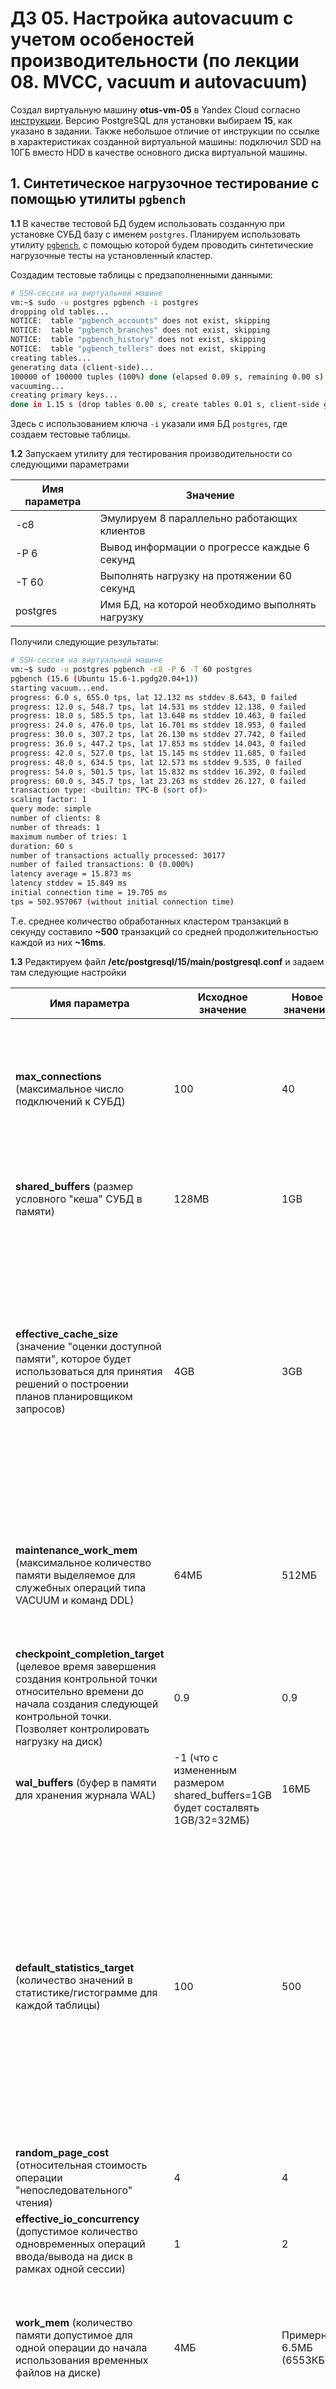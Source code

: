 # ДЗ 05. Настройка autovacuum с учетом особеностей производительности (по лекции 08. MVCC, vacuum и autovacuum)

Создал виртуальную машину **otus-vm-05** в Yandex Cloud согласно [инструкции](../00.Common/01.YC_start.md). Версию PostgreSQL для установки выбираем **15**, как указано в задании. Также небольшое отличие от инструкции по ссылке в характеристиках созданной виртуальной машины: подключил SDD на 10ГБ вместо HDD в качестве основного диска виртуальной машины.

## 1. Синтетическое нагрузочное тестирование с помощью утилиты `pgbench`

**1.1** В качестве тестовой БД будем использовать созданную при установке СУБД базу с именем `postgres`. Планируем использовать утилиту [`pgbench`](https://www.postgresql.org/docs/15/pgbench.html), с помощью которой будем проводить синтетические нагрузочные тесты на установленный кластер.

Создадим тестовые таблицы с предзаполненными данными:

```bash
# SSH-сессия на виртуальной машине
vm:~$ sudo -u postgres pgbench -i postgres
dropping old tables...
NOTICE:  table "pgbench_accounts" does not exist, skipping
NOTICE:  table "pgbench_branches" does not exist, skipping
NOTICE:  table "pgbench_history" does not exist, skipping
NOTICE:  table "pgbench_tellers" does not exist, skipping
creating tables...
generating data (client-side)...
100000 of 100000 tuples (100%) done (elapsed 0.09 s, remaining 0.00 s)
vacuuming...
creating primary keys...
done in 1.15 s (drop tables 0.00 s, create tables 0.01 s, client-side generate 0.12 s, vacuum 0.04 s, primary keys 0.99 s).
```

Здесь с использованием ключа `-i` указали имя БД `postgres`, где создаем тестовые таблицы.

**1.2** Запускаем утилиту для тестирования производительности со следующими параметрами

| Имя параметра | Значение |
|---------------|----------|
|-с8| Эмулируем 8 параллельно работающих клиентов |
|-P 6| Вывод информации о прогрессе каждые 6 секунд|
|-T 60| Выполнять нагрузку на протяжении 60 секунд|
|postgres| Имя БД, на которой необходимо выполнять нагрузку|

Получили следующие результаты:

```bash
# SSH-сессия на виртуальной машине
vm:~$ sudo -u postgres pgbench -c8 -P 6 -T 60 postgres
pgbench (15.6 (Ubuntu 15.6-1.pgdg20.04+1))
starting vacuum...end.
progress: 6.0 s, 655.0 tps, lat 12.132 ms stddev 8.643, 0 failed
progress: 12.0 s, 548.7 tps, lat 14.531 ms stddev 12.138, 0 failed
progress: 18.0 s, 585.5 tps, lat 13.648 ms stddev 10.463, 0 failed
progress: 24.0 s, 476.0 tps, lat 16.701 ms stddev 18.953, 0 failed
progress: 30.0 s, 307.2 tps, lat 26.130 ms stddev 27.742, 0 failed
progress: 36.0 s, 447.2 tps, lat 17.853 ms stddev 14.043, 0 failed
progress: 42.0 s, 527.0 tps, lat 15.145 ms stddev 11.685, 0 failed
progress: 48.0 s, 634.5 tps, lat 12.573 ms stddev 9.535, 0 failed
progress: 54.0 s, 501.5 tps, lat 15.832 ms stddev 16.392, 0 failed
progress: 60.0 s, 345.7 tps, lat 23.263 ms stddev 26.127, 0 failed
transaction type: <builtin: TPC-B (sort of)>
scaling factor: 1
query mode: simple
number of clients: 8
number of threads: 1
maximum number of tries: 1
duration: 60 s
number of transactions actually processed: 30177
number of failed transactions: 0 (0.000%)
latency average = 15.873 ms
latency stddev = 15.849 ms
initial connection time = 19.705 ms
tps = 502.957067 (without initial connection time)
```

Т.е. среднее количество обработанных кластером транзакций в секунду составило **~500** транзакций со средней продолжительностью каждой из них **~16ms**.

**1.3** Редактируем файл **/etc/postgresql/15/main/postgresql.conf** и задаем там следующие настройки

|Имя параметра|Исходное значение|Новое значение|Комментарий|
|-|-|-|-|
|**max_connections** (максимальное число подключений к СУБД)|100|40|Учитывая, что мы планируем в нашем тесте эмулировать не более 8 подключений, то данная настройка не должна повлиять на производительность кластера в рамках наших испытаний|
|**shared_buffers** (размер условного "кеша" СУБД в памяти)|128MB|1GB|Как и предлагается в [документации](https://www.postgresql.org/docs/15/runtime-config-resource.html#GUC-SHARED-BUFFERS) выставляем значение в 25% от доступной памяти сервера |
|**effective_cache_size** (значение "оценки доступной памяти", которое будет использоваться для принятия решений о построении планов планировщиком запросов)|4GB|3GB|Насколько я понимаю, логика здесь выставить значение *<память сервера> - <размер shared_buffers>*, чтобы планировщик предполагал, что для выполнения запросов у него есть 3GB памяти и не приходилось уходить в swap при выполнении запросов. Однако не уверен, что в масштабах нашего синтетического теста это даст какой-либо эффект|
|**maintenance_work_mem** (максимальное количество памяти выделяемое для служебных операций типа VACUUM и команд DDL)|64МБ|512МБ|В нашем тесте будет активно использоваться автовакуум, потому, думаю, увеличение данного параметра позволит кластеру более полно использовать доступные ресурсы сервера|
|**checkpoint_completion_target** (целевое время завершения создания контрольной точки относительно времени до начала создания следующей контрольной точки. Позволяет контролировать нагрузку на диск)|0.9|0.9||
|**wal_buffers** (буфер в памяти для хранения журнала WAL)|-1 (что с измененным размером shared_buffers=1GB будет состалвять 1GB/32=32МБ)|16МБ|Сложно сказать почему в нашей ситуации оставить значение по умолчанию не будет верным решением|
|**default_statistics_target** (количество значений в статистике/гистограмме для каждой таблицы)|100|500|Повышение значения по умолчанию в 5 раз, согласно [документации](https://www.postgresql.org/docs/current/runtime-config-query.html#GUC-DEFAULT-STATISTICS-TARGET) может несколько замедлить команду `ANALYZE` но должно позволить хранить в статистике большее количество записей с меньшим шагом, что может позволить планировщику запросов строить более точный план на основе этой информации. Не уверен, что на объемах в 100 000 строк в нашем синтетическом тесте эти изменения как-то проявят себя|
|**random_page_cost** (относительная стоимость операции "непоследовательного" чтения)|4|4||
|**effective_io_concurrency** (допустимое количество одновременных операций ввода/вывода на диск в рамках одной сессии)|1|2||
|**work_mem** (количество памяти допустимое для одной операции до начала использования временных файлов на диске)|4МБ|Примерно 6.5МБ (6553КБ)|В полтора раза увеличили параметр, что, учитывая параллельную работу не более 8 процессов в рамках нашего синтетического теста, может быть полезным|
|**min_wal_size** (минимальный размер WAL файла)|80МБ|4ГБ|Имеет смысл, чтобы заранее зарезервировать место на диске и снизить необходимость часто переключаться на поиск и выделение дополнительного места на диске под нагрузкой|
|**max_wal_size** (максимальный размер WAL файла)|1ГБ|16ГБ|Выглядит, что несколько рискованное изменение учитывая конфигурацию сервера с 10ГБ дискового пространства. Т.е. потенциально может произойти ситуация, когда место на нашем сервере закончится|

> [!NOTE]
> Я выполнял изменения напрямую в файле конфигурации **postgresql.conf**, однако возможно было также вынести только необходимые параметры в отдельный файл и воспользовальзоваться параметром `include_dir = <путь до папки с файлами конфигурации>` (см. https://www.postgresql.org/docs/15/config-setting.html), чтобы не редактировать каджый раз большой файл со всеми настройками.

**1.4** Повторно запускаем утилиту с теми же параметрами, что и на шаге **1.2**

```bash
# SSH-сессия на виртуальной машине
vm:~$ sudo -u postgres pgbench -c8 -P 6 -T 60 postgres
pgbench (15.6 (Ubuntu 15.6-1.pgdg20.04+1))
starting vacuum...end.
progress: 6.0 s, 490.3 tps, lat 16.146 ms stddev 16.918, 0 failed
progress: 12.0 s, 417.2 tps, lat 19.219 ms stddev 18.779, 0 failed
progress: 18.0 s, 646.3 tps, lat 12.360 ms stddev 8.716, 0 failed
progress: 24.0 s, 538.0 tps, lat 14.823 ms stddev 11.551, 0 failed
progress: 30.0 s, 586.5 tps, lat 13.618 ms stddev 10.134, 0 failed
progress: 36.0 s, 500.8 tps, lat 15.807 ms stddev 16.992, 0 failed
progress: 42.0 s, 401.0 tps, lat 20.083 ms stddev 23.862, 0 failed
progress: 48.0 s, 543.2 tps, lat 14.679 ms stddev 11.303, 0 failed
progress: 54.0 s, 424.5 tps, lat 18.797 ms stddev 15.087, 0 failed
progress: 60.0 s, 639.8 tps, lat 12.511 ms stddev 9.266, 0 failed
transaction type: <builtin: TPC-B (sort of)>
scaling factor: 1
query mode: simple
number of clients: 8
number of threads: 1
maximum number of tries: 1
duration: 60 s
number of transactions actually processed: 31134
number of failed transactions: 0 (0.000%)
latency average = 15.386 ms
latency stddev = 14.536 ms
initial connection time = 19.270 ms
tps = 518.844648 (without initial connection time)
```

Выдало значение в **518** транзакций в секунду (словно бы в рамках погрешности, честно говоря, но на 20 транзакций больше). Повторные попытки выполнения без изменения настроек подтвердили, что это действительно была погрешность и средняя пропускная способность не изменилась и составляет 500 транзакций в секунду.
Более того попробовал использовать параметры с сайла [pgconfig.org](https://www.pgconfig.org/#/?max_connections=100&pg_version=15&environment_name=WEB&total_ram=4&cpus=2&drive_type=SSD&arch=x86-64&os_type=linux) с учетом характеристик созданного нами сервера, и так же не получил никаких изменений :confused:

## 2. Эксперименты с `autovacuum`

**2.1** Создаем таблицу для тестирования с одним текстовым полем. Поле заполним одним миллионом строк со строковым представлением случайного uuid в качестве значения. Для создания случайного uuid будем использовать функцию `gen_random_uuid()`

```sql
-- Утилита psql (пользователь postgres)
postgres=# create table t1 (c1 varchar(100));
CREATE TABLE
postgres=# insert into t1 (c1)
postgres-# select replace(gen_random_uuid()::text, '-', '')
postgres-# from generate_series(1, 1000000);
INSERT 0 1000000
```

**2.2** Проверим размер файла для созданной таблицы. Для этого получим информацию о **oid** базы данных и имени файла таблицы

```sql
-- Утилита psql (пользователь postgres)
postgres=# select oid, datname from pg_database;
 oid |  datname
-----+-----------
   5 | postgres
   1 | template1
   4 | template0
(3 rows)

postgres=# postgres=# select relname, relfilenode, reltoastrelid from pg_class where relname = 't1';
 relname | relfilenode | reltoastrelid
---------+-------------+---------------
 t1      |       16669 |             0
(1 row)
```

Исходя из полученных значений проверяем размер файла по пути `/var/lib/postgresql/15/main/base/5/16669`

```bash
# SSH-сессия на виртуальной машине
vm:~$ sudo ls -l --block-size=M /var/lib/postgresql/15/main/base/5/16669
-rw------- 1 postgres postgres 66M Apr  3 06:24 /var/lib/postgresql/15/main/base/5/16669
```

Отмечаем, что размер файла таблицы составил **66МБ**.

**2.3** Пробуем в цикле обновить строки таблицы 5 раз добавляя каждый раз по одному символу в конец строки

```sql
-- Утилита psql (пользователь postgres)
postgres=# do $$
postgres$# begin
postgres$#     for i in 1..5 loop
postgres$#         update t1 set c1 = c1 || i::text;
postgres$#         raise notice 'iteration number: %', i;
postgres$#     end loop;
postgres$# end $$;
NOTICE:  iteration number: 1
NOTICE:  iteration number: 2
NOTICE:  iteration number: 3
NOTICE:  iteration number: 4
NOTICE:  iteration number: 5
DO
```

Проверим количество мертвых строк в таблице и когда последний раз приходил автовакуум

```sql
-- Утилита psql (пользователь postgres)
postgres=# select now();
             now
------------------------------
 2024-04-03 06:36:27.375890+00
(1 row)

postgres=# SELECT relname, n_live_tup, n_dead_tup, trunc(100*n_dead_tup/(n_live_tup+1))::float "dead to live ratio in %", last_autovacuum FROM pg_stat_user_TABLEs WHERE relname = 't1'; 
 relname | n_live_tup | n_dead_tup | dead to live ratio in % |        last_autovacuum
---------+------------+------------+-------------------------+-------------------------------
 t1      |    1000000 |    5000000 |                     499 | 2024-04-03 06:16:35.223732+00
(1 row)
```

Видим, что автовакуум ещё не прошёл и у нас в таблице 5 миллионов "мертвых строк", так как на каждое обновление строки у нас создается её новая копия, а старая строка помечается как "мервая"/удаленная. Потому имеем в таблице по 5 удаленных строк на одну "живую".

Спустя несколько секунд пробуем ещё раз проверить состояние таблицы

```sql
-- Утилита psql (пользователь postgres)
postgres=# SELECT relname, n_live_tup, n_dead_tup, trunc(100*n_dead_tup/(n_live_tup+1))::float "dead to live ratio in %", last_autovacuum FROM pg_stat_user_TABLEs WHERE relname = 't1';
 relname | n_live_tup | n_dead_tup | dead to live ratio in % |        last_autovacuum
---------+------------+------------+-------------------------+-------------------------------
 t1      |    1000000 |          0 |                       0 | 2024-04-03 06:36:39.272968+00
(1 row)
```

Видим, что автовакуум прошёл и мертвых строк не осталось. Проверим размер файла

```bash
# SSH-сессия на виртуальной машине
vm:~$ sudo ls -l --block-size=M /var/lib/postgresql/15/main/base/5/16669
-rw------- 1 postgres postgres 391M Apr  3 06:39 /var/lib/postgresql/15/main/base/5/16669
```

Видим, что он составил **391МБ**. То есть примерно в 6 раз больше исходных 66МБ, что сходится с информацией о том, что до запуска автовакуума в таблице было 5 миллионов "мертвых" строк и 1 миллион активных. Так как автовакуум не возвращает место в систему, а просто чистит значения в файле для повторного использования в рамках таблицы, то значение файла не вернулось к исходному.

**2.4** Пробуем в цикле обновить строки таблицы ещё по 5 раз добавляя каждый раз по одному дополнительному символу в конец строки

```sql
-- Утилита psql (пользователь postgres)
postgres=# do $$
postgres$# begin
postgres$#     for i in 6..10 loop
postgres$#         update t1 set c1 = c1 || i::text;
postgres$#         raise notice 'iteration number: % (%)', i, now();
postgres$#     end loop;
postgres$# end $$;
NOTICE:  iteration number: 6 (2024-04-03 06:45:20.563539+00)
NOTICE:  iteration number: 7 (2024-04-03 06:45:20.563539+00)
NOTICE:  iteration number: 8 (2024-04-03 06:45:20.563539+00)
NOTICE:  iteration number: 9 (2024-04-03 06:45:20.563539+00)
NOTICE:  iteration number: 10 (2024-04-03 06:45:20.563539+00)
DO
```

Снова проверяем состав таблицы

```sql
-- Утилита psql (пользователь postgres)
postgres=# SELECT relname, n_live_tup, n_dead_tup, trunc(100*n_dead_tup/(n_live_tup+1))::float "dead to live ratio in %", last_autovacuum FROM pg_stat_user_TABLEs WHERE relname = 't1';
 relname | n_live_tup | n_dead_tup | dead to live ratio in % |        last_autovacuum
---------+------------+------------+-------------------------+-------------------------------
 t1      |    1000000 |    5000000 |                     499 | 2024-04-03 06:36:39.272968+00
(1 row)
```

Видим, что успели до автовакуума и снова у нас 5 удаленных строк на одну активную.

Спустя несколько секунд пробуем ещё раз проверить состояние таблицы и видим, что после автовакуума все удаленные строки почистились

```sql
-- Утилита psql (пользователь postgres)
postgres=# SELECT relname, n_live_tup, n_dead_tup, trunc(100*n_dead_tup/(n_live_tup+1))::float "dead to live ratio in %", last_autovacuum FROM pg_stat_user_TABLEs WHERE relname = 't1';
 relname | n_live_tup | n_dead_tup | dead to live ratio in % |        last_autovacuum
---------+------------+------------+-------------------------+-------------------------------
 t1      |    1000000 |          0 |                       0 | 2024-04-03 06:47:37.838423+00
(1 row)
```

Проверим размер файла с таблицей

```bash
# SSH-сессия на виртуальной машине
vm:~$ sudo ls -l --block-size=M /var/lib/postgresql/15/main/base/5/16669
-rw------- 1 postgres postgres 415M Apr  3 06:46 /var/lib/postgresql/15/main/base/5/16669
```

Видим, что размер таблицы составил **415МБ**, т.е. увеличился незначительно относительно прошлого изменения. Рост произошёл за счет добавленных символов в конец строки. Кардинально же количество места выделенного под строки в таблице не изменилось, так как при повторном обновлении для создания новых строк использовалось уже выделенное в файле место, которое было почищено автовакуумом на предыдущем шаге **2.3**.

**2.5** Попробуем отключить автовакуум на нашей тестовой таблице

```sql
-- Утилита psql (пользователь postgres)
postgres=# alter table t1 set (autovacuum_enabled = false);
ALTER TABLE
```

**2.6** Обновим последовательно все строки таблицы 10 добавляя в конец строки новый символ

```sql
-- Утилита psql (пользователь postgres)
postgres=# do $$
postgres$# begin
postgres$#     for i in 1..10 loop
postgres$#         update t1 set c1 = c1 || 'a';
postgres$#         raise notice 'iteration number: % (%)', i, now();
postgres$#     end loop;
postgres$# end $$;
NOTICE:  iteration number: 1 (2024-04-03 06:55:06.522445+00)
NOTICE:  iteration number: 2 (2024-04-03 06:55:06.522445+00)
NOTICE:  iteration number: 3 (2024-04-03 06:55:06.522445+00)
NOTICE:  iteration number: 4 (2024-04-03 06:55:06.522445+00)
NOTICE:  iteration number: 5 (2024-04-03 06:55:06.522445+00)
NOTICE:  iteration number: 6 (2024-04-03 06:55:06.522445+00)
NOTICE:  iteration number: 7 (2024-04-03 06:55:06.522445+00)
NOTICE:  iteration number: 8 (2024-04-03 06:55:06.522445+00)
NOTICE:  iteration number: 9 (2024-04-03 06:55:06.522445+00)
NOTICE:  iteration number: 10 (2024-04-03 06:55:06.522445+00)
DO
```

Проверим состав строк таблицы

```sql
-- Утилита psql (пользователь postgres)
postgres=# SELECT relname, n_live_tup, n_dead_tup, trunc(100*n_dead_tup/(n_live_tup+1))::float "dead to live ratio in %", last_autovacuum FROM pg_stat_user_TABLEs WHERE relname = 't1';
 relname | n_live_tup | n_dead_tup | dead to live ratio in % |        last_autovacuum
---------+------------+------------+-------------------------+-------------------------------
 t1      |    1000000 |   10000000 |                     999 | 2024-04-03 06:47:37.838423+00
(1 row)
```

Видим, что теперь на каждую "живую" строку у нас 10 "мертвых". Поскольку автовакуум мы выключили, то автоматической очистки "мертвых" строк не произойдет.

Проверим размер файла с таблицей

```bash
# SSH-сессия на виртуальной машине
vm:~$ sudo ls -l --block-size=M /var/lib/postgresql/15/main/base/5/16669
-rw------- 1 postgres postgres 849M Apr  3 07:01 /var/lib/postgresql/15/main/base/5/16669
```

Размер файла вырос примерно вдвое по сравнению с предыдущим замером. Так как автовакуум выключен, то сначала субд заняла место очищенных ранее но не возвращенных в систему 5 миллионов строк, а затем начала добавлять ещё по строке на каждое обновление строки в таблице (то есть ещё 5 миллионов). Также новые строки стали чуть больше размером, т.к. мы каждый раз добавляем к ним по дополнительному символу.

**2.7** Чтобы вернуть место в систему выполним команду `vacuum full`, которая приведет к физическому копированию файла в системе

```sql
-- Утилита psql (пользователь postgres)
postgres=# vacuum full;
VACUUM
```

Так как происходит копирование файлов на уровне системы, то после `vacuum full` может поменяться имя файла таблицы. Проверим этот момент

```sql
-- Утилита psql (пользователь postgres)
postgres=# select oid, datname from pg_database;
 oid |  datname
-----+-----------
   5 | postgres
   1 | template1
   4 | template0
(3 rows)

postgres=# select relname, relfilenode, reltoastrelid from pg_class where relname = 't1';
 relname | relfilenode | reltoastrelid
---------+-------------+---------------
 t1      |       16693 |             0
(1 row)
```

Действительно, имя файла таблицы поменялось с **16669** на **16693**. Посмотрим размер нового файла

```bash
# SSH-сессия на виртуальной машине
yc-user@otus-vm-05:~$ sudo ls -l --block-size=M /var/lib/postgresql/15/main/base/5/16693
-rw------- 1 postgres postgres 81M Apr  3 07:25 /var/lib/postgresql/15/main/base/5/16693
```

Он составил **81МБ**, что всего на 15МБ отличается от исходного размера файла, который мы получилили в пункте **2.2**. Эту разницу можно объяснить 20 символами, которые мы добавили в конец каждой строки нашей таблицы.